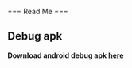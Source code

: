 === Read Me ===

## **Debug apk**

**Download android debug apk [here](https://drive.google.com/uc?export=download&id=1kw70TP-80HQXxLh22MC-rKISbSLcy5as)**